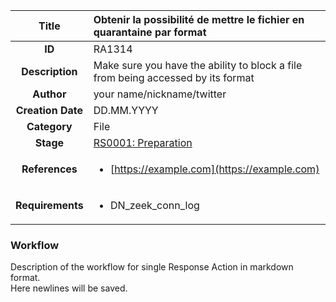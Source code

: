 | Title                       | Obtenir la possibilité de mettre le fichier en quarantaine par format         |
|:---------------------------:|:--------------------|
| **ID**                      | RA1314            |
| **Description**             | Make sure you have the ability to block a file from being accessed by its format   |
| **Author**                  | your name/nickname/twitter        |
| **Creation Date**           | DD.MM.YYYY |
| **Category**                | File      |
| **Stage**                   |[RS0001: Preparation](../Response_Stages/RS0001.md)| 
| **References** |<ul><li>[https://example.com](https://example.com)</li></ul>|
| **Requirements** |<ul><li>DN_zeek_conn_log</li></ul>|

### Workflow

Description of the workflow for single Response Action in markdown format.  
Here newlines will be saved.
